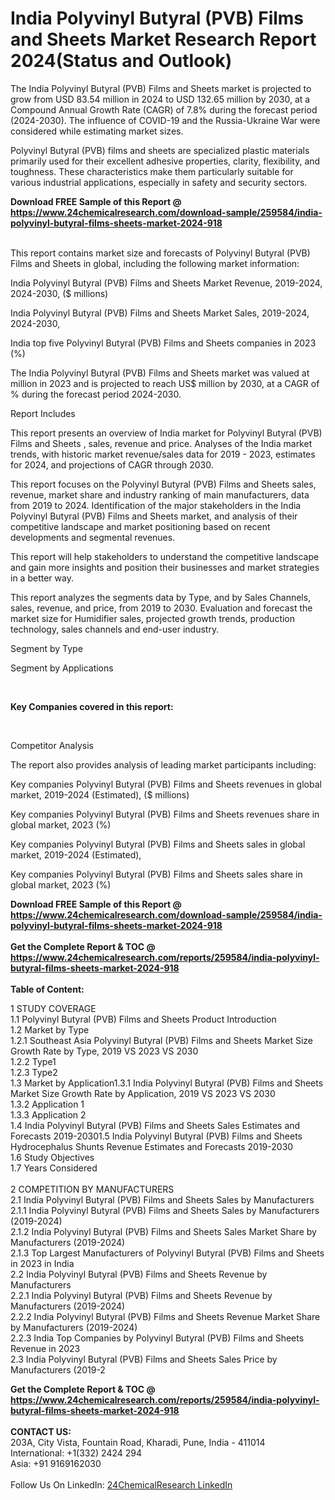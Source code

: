 <h1>India Polyvinyl Butyral (PVB) Films and Sheets Market Research Report 2024(Status and Outlook)</h1><p>The India Polyvinyl Butyral (PVB) Films and Sheets market is projected to grow from USD 83.54 million in 2024 to USD 132.65 million by 2030, at a Compound Annual Growth Rate (CAGR) of 7.8% during the forecast period (2024-2030). The influence of COVID-19 and the Russia-Ukraine War were considered while estimating market sizes.</p><p>
</p><p>Polyvinyl Butyral (PVB) films and sheets are specialized plastic materials primarily used for their excellent adhesive properties, clarity, flexibility, and toughness. These characteristics make them particularly suitable for various industrial applications, especially in safety and security sectors.</p><div><b>Download FREE Sample of this Report @ 
            <a href="https://www.24chemicalresearch.com/download-sample/259584/india-polyvinyl-butyral-films-sheets-market-2024-918">
            https://www.24chemicalresearch.com/download-sample/259584/india-polyvinyl-butyral-films-sheets-market-2024-918</a></b></div><br><p>
</p><p></p><p>
This report contains market size and forecasts of Polyvinyl Butyral (PVB) Films and Sheets in global, including the following market information:</p><p>
</p><p>
India Polyvinyl Butyral (PVB) Films and Sheets Market Revenue, 2019-2024, 2024-2030, ($ millions)</p><p>
</p><p>
India Polyvinyl Butyral (PVB) Films and Sheets Market Sales, 2019-2024, 2024-2030,</p><p>
</p><p>
India top five Polyvinyl Butyral (PVB) Films and Sheets companies in 2023 (%)</p><p>
</p><p>
The India Polyvinyl Butyral (PVB) Films and Sheets market was valued at million in 2023 and is projected to reach US$ million by 2030, at a CAGR of % during the forecast period 2024-2030.</p><p>
</p><p>
Report Includes</p><p>
</p><p>
This report presents an overview of India market for Polyvinyl Butyral (PVB) Films and Sheets , sales, revenue and price. Analyses of the India market trends, with historic market revenue/sales data for 2019 - 2023, estimates for 2024, and projections of CAGR through 2030.</p><p>
</p><p>
This report focuses on the Polyvinyl Butyral (PVB) Films and Sheets sales, revenue, market share and industry ranking of main manufacturers, data from 2019 to 2024. Identification of the major stakeholders in the India Polyvinyl Butyral (PVB) Films and Sheets market, and analysis of their competitive landscape and market positioning based on recent developments and segmental revenues.</p><p>
</p><p>
This report will help stakeholders to understand the competitive landscape and gain more insights and position their businesses and market strategies in a better way.</p><p>
</p><p>
This report analyzes the segments data by Type, and by Sales Channels, sales, revenue, and price, from 2019 to 2030. Evaluation and forecast the market size for Humidifier sales, projected growth trends, production technology, sales channels and end-user industry.</p><p>
</p><p>
Segment by Type</p><p>
</p><p>
</p><p></p><p>
Segment by Applications</p><p>
</p><p>
</p><p></p><p>
 </p><p>
</p><p><strong>Key Companies covered in this report:</strong></p><p>
</p><p>
	</p><p>
	</p><p>
	</p><p>
	</p><p>
	</p><p>
	</p><p>
	</p><p>
	</p><p>
	</p><p>
	</p><p>
	</p><p>
	 
</p><p>
</p><p>
</p><p>
Competitor Analysis</p><p>
</p><p>
The report also provides analysis of leading market participants including:</p><p>
</p><p>
Key companies Polyvinyl Butyral (PVB) Films and Sheets revenues in global market, 2019-2024 (Estimated), ($ millions)</p><p>
</p><p>
Key companies Polyvinyl Butyral (PVB) Films and Sheets revenues share in global market, 2023 (%)</p><p>
</p><p>
Key companies Polyvinyl Butyral (PVB) Films and Sheets sales in global market, 2019-2024 (Estimated),</p><p>
</p><p>
Key companies Polyvinyl Butyral (PVB) Films and Sheets sales share in global market, 2023 (%)</p><div><b>Download FREE Sample of this Report @ 
            <a href="https://www.24chemicalresearch.com/download-sample/259584/india-polyvinyl-butyral-films-sheets-market-2024-918">
            https://www.24chemicalresearch.com/download-sample/259584/india-polyvinyl-butyral-films-sheets-market-2024-918</a></b></div><br><div><b>Get the Complete Report & TOC @ 
            <a href="https://www.24chemicalresearch.com/reports/259584/india-polyvinyl-butyral-films-sheets-market-2024-918">
            https://www.24chemicalresearch.com/reports/259584/india-polyvinyl-butyral-films-sheets-market-2024-918</a></b></div><br>
            <b>Table of Content:</b><p>1 STUDY COVERAGE<br />
1.1 Polyvinyl Butyral (PVB) Films and Sheets Product Introduction<br />
1.2 Market by Type<br />
1.2.1 Southeast Asia Polyvinyl Butyral (PVB) Films and Sheets Market Size Growth Rate by Type, 2019 VS 2023 VS 2030<br />
1.2.2 Type1<br />
1.2.3 Type2<br />
1.3 Market by Application1.3.1 India Polyvinyl Butyral (PVB) Films and Sheets  Market Size Growth Rate by Application, 2019 VS 2023 VS 2030<br />
1.3.2 Application 1<br />
1.3.3 Application 2<br />
1.4 India Polyvinyl Butyral (PVB) Films and Sheets  Sales Estimates and Forecasts 2019-20301.5 India Polyvinyl Butyral (PVB) Films and Sheets Hydrocephalus Shunts Revenue Estimates and Forecasts 2019-2030<br />
1.6 Study Objectives<br />
1.7 Years Considered<br />
<br />
2 COMPETITION BY MANUFACTURERS<br />
2.1 India Polyvinyl Butyral (PVB) Films and Sheets Sales by Manufacturers<br />
2.1.1 India Polyvinyl Butyral (PVB) Films and Sheets Sales by Manufacturers (2019-2024)<br />
2.1.2 India Polyvinyl Butyral (PVB) Films and Sheets Sales Market Share by Manufacturers (2019-2024)<br />
2.1.3 Top Largest Manufacturers of  Polyvinyl Butyral (PVB) Films and Sheets in 2023 in India<br />
2.2 India Polyvinyl Butyral (PVB) Films and Sheets Revenue by Manufacturers<br />
2.2.1 India Polyvinyl Butyral (PVB) Films and Sheets Revenue by Manufacturers (2019-2024)<br />
2.2.2 India Polyvinyl Butyral (PVB) Films and Sheets Revenue Market Share by Manufacturers (2019-2024)<br />
2.2.3 India Top Companies by Polyvinyl Butyral (PVB) Films and Sheets Revenue in 2023<br />
2.3 India Polyvinyl Butyral (PVB) Films and Sheets Sales Price by Manufacturers (2019-2</p><div><b>Get the Complete Report & TOC @ 
            <a href="https://www.24chemicalresearch.com/reports/259584/india-polyvinyl-butyral-films-sheets-market-2024-918">
            https://www.24chemicalresearch.com/reports/259584/india-polyvinyl-butyral-films-sheets-market-2024-918</a></b></div><br><b>CONTACT US:</b><br>
            203A, City Vista, Fountain Road, Kharadi, Pune, India - 411014<br>
            International: +1(332) 2424 294<br>
            Asia: +91 9169162030 <br><br>
            Follow Us On LinkedIn: <a href="https://www.linkedin.com/company/24chemicalresearch/">24ChemicalResearch LinkedIn</a>